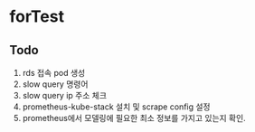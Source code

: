 # forTest

## Todo

1. rds 접속 pod 생성
2. slow query 명령어
3. slow query ip 주소 체크
4. prometheus-kube-stack 설치 및 scrape config 설정
5. prometheus에서 모델링에 필요한 최소 정보를 가지고 있는지 확인.
